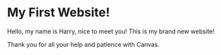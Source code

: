<html lang="en">
<head>
  <meta charset="UTF-8">
  <meta http-equiv="X-UA-Compatible" content="IE=edge">
  <meta name="viewport" content="width=device-width, initial-scale=1.0">
  <title>My First Website!</title>
</head>
<body>
  <h1>My First Website!</h1>
  <p>
    Hello, my name is Harry, nice to meet you!
    This is my brand new website!

Thank you for all your help and patience with Canvas.
  </p>
</body>
</html>
